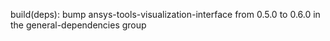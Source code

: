 build(deps): bump ansys-tools-visualization-interface from 0.5.0 to 0.6.0 in the general-dependencies group